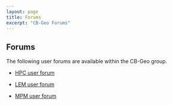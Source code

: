 ```yaml
---
layout: page
title: Forums
excerpt: "CB-Geo Forums"
---
```


## Forums

The following user forums are available within the CB-Geo group.

* [HPC user forum](https://groups.google.com/forum/#!forum/cbgeo-hpc)

* [LEM user forum](https://groups.google.com/forum/#!forum/cbgeo-dlm)

* [MPM user forum](https://groups.google.com/forum/#!forum/cbgeo-mpm)

<!--
* [LBM user forum](https://groups.google.com/forum/#!forum/cbgeo-lbm)

* [DEM user forum](https://groups.google.com/forum/#!forum/cbgeo-dem)
-->

